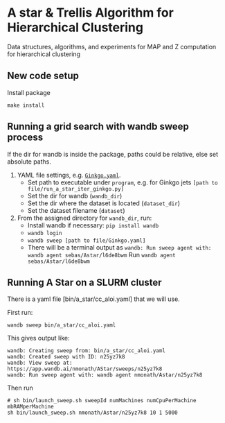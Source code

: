 # A star & Trellis Algorithm for Hierarchical Clustering
Data structures, algorithms, and experiments for MAP and Z computation for hierarchical clustering

## New code setup

Install package

```
make install
```

## Running a grid search with wandb sweep process
 If the dir for wandb is inside the package, paths could be relative, else set absolute paths.
1. YAML file settings, e.g. [`Ginkgo.yaml`](bin/a_star).  
	- Set path to executable under `program`, e.g. for Ginkgo jets `[path to file/run_a_star_iter_ginkgo.py]`
	- Set the dir for wandb (`wandb_dir`)
	- Set the dir where the dataset is located (`dataset_dir`)
	- Set the dataset filename (`dataset`)
2. From the assigned directory for `wandb_dir`, run:
	- Install wandb if necessary: `pip install wandb`
	- `wandb login`
	- `wandb sweep [path to file/Ginkgo.yaml]`
	- There will be a terminal output as `wandb: Run sweep agent with: wandb agent sebas/Astar/l6de8bwm`
	  Run `wandb agent sebas/Astar/l6de8bwm`



## Running A Star on a SLURM cluster


There is a yaml file [bin/a_star/cc_aloi.yaml] that we will use.

First run:

```
wandb sweep bin/a_star/cc_aloi.yaml
```

This gives output like:

```
wandb: Creating sweep from: bin/a_star/cc_aloi.yaml
wandb: Created sweep with ID: n25yz7k8
wandb: View sweep at: https://app.wandb.ai/nmonath/AStar/sweeps/n25yz7k8
wandb: Run sweep agent with: wandb agent nmonath/Astar/n25yz7k8
```

Then run

```
# sh bin/launch_sweep.sh sweepId numMachines numCpuPerMachine mbRAMperMachine
sh bin/launch_sweep.sh nmonath/Astar/n25yz7k8 10 1 5000
```